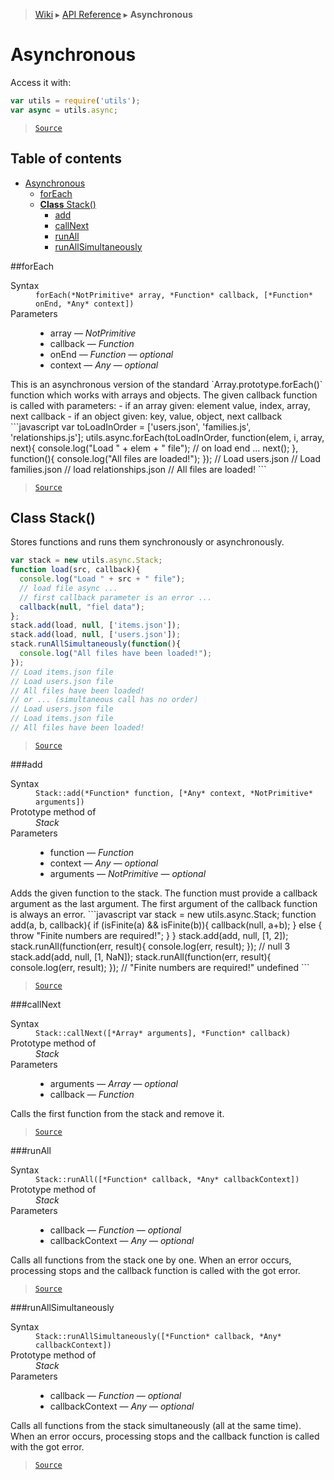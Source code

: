 > [Wiki](Home) ▸ [API Reference](API-Reference) ▸ **Asynchronous**

# Asynchronous

Access it with:
```javascript
var utils = require('utils');
var async = utils.async;
```

> [`Source`](/Neft-io/neft/tree/master/src/utils/async.litcoffee#asynchronous)

## Table of contents
* [Asynchronous](#asynchronous)
  * [forEach](#foreach)
  * [**Class** Stack()](#class-stack)
    * [add](#add)
    * [callNext](#callnext)
    * [runAll](#runall)
    * [runAllSimultaneously](#runallsimultaneously)

##forEach
<dl><dt>Syntax</dt><dd><code>forEach(&#x2A;NotPrimitive&#x2A; array, &#x2A;Function&#x2A; callback, [&#x2A;Function&#x2A; onEnd, &#x2A;Any&#x2A; context])</code></dd><dt>Parameters</dt><dd><ul><li>array — <i>NotPrimitive</i></li><li>callback — <i>Function</i></li><li>onEnd — <i>Function</i> — <i>optional</i></li><li>context — <i>Any</i> — <i>optional</i></li></ul></dd></dl>
This is an asynchronous version of the standard `Array.prototype.forEach()` function
which works with arrays and objects.
The given callback function is called with parameters:
 - if an array given: element value, index, array, next callback
 - if an object given: key, value, object, next callback
```javascript
var toLoadInOrder = ['users.json', 'families.js', 'relationships.js'];
utils.async.forEach(toLoadInOrder, function(elem, i, array, next){
  console.log("Load " + elem + " file");
  // on load end ...
  next();
}, function(){
  console.log("All files are loaded!");
});
// Load users.json
// Load families.json
// load relationships.json
// All files are loaded!
```

> [`Source`](/Neft-io/neft/tree/master/src/utils/async.litcoffee#foreachnotprimitive-array-function-callback-function-onend-any-context)

## **Class** Stack()

Stores functions and runs them synchronously or asynchronously.
```javascript
var stack = new utils.async.Stack;
function load(src, callback){
  console.log("Load " + src + " file");
  // load file async ...
  // first callback parameter is an error ...
  callback(null, "fiel data");
};
stack.add(load, null, ['items.json']);
stack.add(load, null, ['users.json']);
stack.runAllSimultaneously(function(){
  console.log("All files have been loaded!");
});
// Load items.json file
// Load users.json file
// All files have been loaded!
// or ... (simultaneous call has no order)
// Load users.json file
// Load items.json file
// All files have been loaded!
```

> [`Source`](/Neft-io/neft/tree/master/src/utils/async.litcoffee#class-stack)

###add
<dl><dt>Syntax</dt><dd><code>Stack::add(&#x2A;Function&#x2A; function, [&#x2A;Any&#x2A; context, &#x2A;NotPrimitive&#x2A; arguments])</code></dd><dt>Prototype method of</dt><dd><i>Stack</i></dd><dt>Parameters</dt><dd><ul><li>function — <i>Function</i></li><li>context — <i>Any</i> — <i>optional</i></li><li>arguments — <i>NotPrimitive</i> — <i>optional</i></li></ul></dd></dl>
Adds the given function to the stack.
The function must provide a callback argument as the last argument.
The first argument of the callback function is always an error.
```javascript
var stack = new utils.async.Stack;
function add(a, b, callback){
  if (isFinite(a) && isFinite(b)){
    callback(null, a+b);
  } else {
    throw "Finite numbers are required!";
  }
}
stack.add(add, null, [1, 2]);
stack.runAll(function(err, result){
  console.log(err, result);
});
// null 3
stack.add(add, null, [1, NaN]);
stack.runAll(function(err, result){
  console.log(err, result);
});
// "Finite numbers are required!"  undefined
```

> [`Source`](/Neft-io/neft/tree/master/src/utils/async.litcoffee#stackaddfunction-function-any-context-notprimitive-arguments)

###callNext
<dl><dt>Syntax</dt><dd><code>Stack::callNext([&#x2A;Array&#x2A; arguments], &#x2A;Function&#x2A; callback)</code></dd><dt>Prototype method of</dt><dd><i>Stack</i></dd><dt>Parameters</dt><dd><ul><li>arguments — <i>Array</i> — <i>optional</i></li><li>callback — <i>Function</i></li></ul></dd></dl>
Calls the first function from the stack and remove it.

> [`Source`](/Neft-io/neft/tree/master/src/utils/async.litcoffee#stackcallnextarray-arguments-function-callback)

###runAll
<dl><dt>Syntax</dt><dd><code>Stack::runAll([&#x2A;Function&#x2A; callback, &#x2A;Any&#x2A; callbackContext])</code></dd><dt>Prototype method of</dt><dd><i>Stack</i></dd><dt>Parameters</dt><dd><ul><li>callback — <i>Function</i> — <i>optional</i></li><li>callbackContext — <i>Any</i> — <i>optional</i></li></ul></dd></dl>
Calls all functions from the stack one by one.
When an error occurs, processing stops and the callback function is called with the got error.

> [`Source`](/Neft-io/neft/tree/master/src/utils/async.litcoffee#stackrunallfunction-callback-any-callbackcontext)

###runAllSimultaneously
<dl><dt>Syntax</dt><dd><code>Stack::runAllSimultaneously([&#x2A;Function&#x2A; callback, &#x2A;Any&#x2A; callbackContext])</code></dd><dt>Prototype method of</dt><dd><i>Stack</i></dd><dt>Parameters</dt><dd><ul><li>callback — <i>Function</i> — <i>optional</i></li><li>callbackContext — <i>Any</i> — <i>optional</i></li></ul></dd></dl>
Calls all functions from the stack simultaneously (all at the same time).
When an error occurs, processing stops and the callback function is called with the got error.

> [`Source`](/Neft-io/neft/tree/master/src/utils/async.litcoffee#stackrunallsimultaneouslyfunction-callback-any-callbackcontext)

